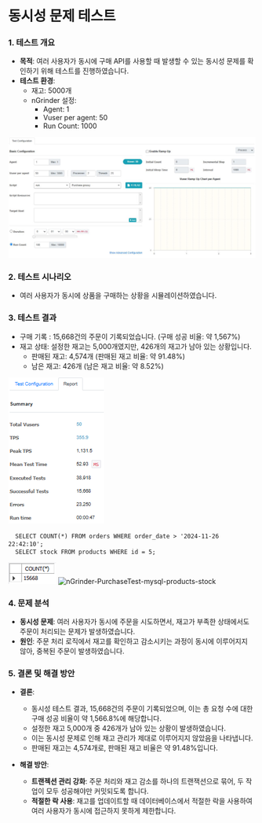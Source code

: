 # 동시성 문제 테스트

### 1. 테스트 개요
  - **목적**: 여러 사용자가 동시에 구매 API를 사용할 때 발생할 수 있는 동시성 문제를 확인하기 위해 테스트를 진행하였습니다.
  - **테스트 환경**:     
      - 재고: 5000개
      - nGrinder 설정:
          - Agent: 1
          - Vuser per agent: 50
          - Run Count: 1000
       
![nGrinder-PurchaseTest](./images/nGrinder-purchaseTest.JPG)

### 2. 테스트 시나리오
  - 여러 사용자가 동시에 상품을 구매하는 상황을 시뮬레이션하였습니다.

### 3. 테스트 결과
  - 구매 기록 : 15,668건의 주문이 기록되었습니다. (구매 성공 비율: 약 1,567%)
  - 재고 상태:  설정한 재고는 5,000개였지만, 426개의 재고가 남아 있는 상황입니다.
      - 판매된 재고: 4,574개 (판매된 재고 비율: 약 91.48%)
      - 남은 재고: 426개 (남은 재고 비율: 약 8.52%)

![nGrinder-PurchaseTest-Report](./images/nGrinder-PurchaseTest-Report.png)

```mysql
  SELECT COUNT(*) FROM orders WHERE order_date > '2024-11-26 22:42:10';
  SELECT stock FROM products WHERE id = 5;
```
![nGrinder-PurchaseTest-mysql-orders-count](./images/nGrinder-PurchaseTest-mysql-orders-count.png)
![nGrinder-PurchaseTest-mysql-products-stock](./nGrinder-PurchaseTest-images/mysql-products-stock.png)

### 4. 문제 분석
  - **동시성 문제**: 여러 사용자가 동시에 주문을 시도하면서, 재고가 부족한 상태에서도 주문이 처리되는 문제가 발생하였습니다.
  - **원인**: 주문 처리 로직에서 재고를 확인하고 감소시키는 과정이 동시에 이루어지지 않아, 중복된 주문이 발생하였습니다.

### 5. 결론 및 해결 방안
  -  **결론**:
      - 동시성 테스트 결과, 15,668건의 주문이 기록되었으며, 이는 총 요청 수에 대한 구매 성공 비율이 약 1,566.8%에 해당합니다.
      - 설정한 재고 5,000개 중 426개가 남아 있는 상황이 발생하였습니다.
      - 이는 동시성 문제로 인해 재고 관리가 제대로 이루어지지 않았음을 나타냅니다.
      - 판매된 재고는 4,574개로, 판매된 재고 비율은 약 91.48%입니다.

  -  **해결 방안**:
      - **트랜젝션 관리 강화**: 주문 처리와 재고 감소를 하나의 트랜잭션으로 묶어, 두 작업이 모두 성공해야만 커밋되도록 합니다.
      - **적절한 락 사용**: 재고를 업데이트할 때 데이터베이스에서 적절한 락을 사용하여 여러 사용자가 동시에 접근하지 못하게 제한합니다.
